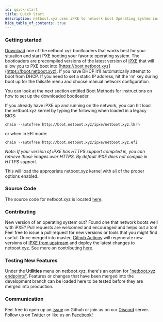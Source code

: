 ```yaml
---
id: quick-start
title: Quick Start
description: netboot.xyz uses iPXE to network boot Operating System installers and utilities from an easy to use menu."
hide_table_of_contents: true
---
```


### Getting started

[Download](https://netboot.xyz/downloads/) one of the netboot.xyz bootloaders that works best for your situation and start PXE booting your favorite operating system.  The bootloaders are precompiled versions of the latest version of [iPXE](https://github.com/ipxe/ipxe) that will allow you to PXE boot into [https://boot.netboot.xyz](https://boot.netboot.xyz).  If you have DHCP it'll automatically attempt to boot from DHCP.  If you need to set a static IP address, hit the 'm' key during boot up for the failsafe menu and choose manual network configuration.

You can look at the next section entitled Boot Methods for instructions on how to set up the downloaded bootloader.

If you already have iPXE up and running on the network, you can hit load the netboot.xyz kernel by typing the following when loaded in a legacy BIOS:

    chain --autofree http://boot.netboot.xyz/ipxe/netboot.xyz.lkrn

or when in EFI mode:
    
    chain --autofree http://boot.netboot.xyz/ipxe/netboot.xyz.efi

*Note: If your version of iPXE has HTTPS support compiled in, you can retrieve those images over HTTPS.  By default iPXE does not compile in HTTPS support.*

This will load the appropriate netboot.xyz kernel with all of the proper options enabled.

### Source Code

The source code for netboot.xyz is located [here](https://github.com/netbootxyz/netboot.xyz).

### Contributing

New version of an operating system out?  Found one that network boots well with iPXE?  Pull requests are welcomed and encouraged and helps out a ton!  Feel free to issue a pull request for new versions or tools that you might find useful.  Once merged into master, [Github Actions](https://github.com/netbootxyz/netboot.xyz/actions) will regenerate new versions of [iPXE from upstream](https://github.com/ipxe/ipxe) and deploy the latest changes to netboot.xyz.  See more on contributing [here](https://netboot.xyz/docs/contributing).

### Testing New Features

Under the **Utilities** menu on netboot.xyz, there's an option for ["netboot.xyz endpoints"](https://github.com/netbootxyz/netboot.xyz/blob/development/roles/netbootxyz/templates/menu/nbxyz.ipxe.j2).  Features or changes that have been merged into the development branch can be loaded here to be tested before they are merged into production.

### Communication

Feel free to open up an [issue](https://github.com/netbootxyz/netboot.xyz/issues/new/choose) on Github or join us on our [Discord](https://discord.gg/An6PA2a) server.  Follow us on [Twitter](https://twitter.com/netbootxyz) or like us on [Facebook](https://www.facebook.com/netboot.xyz)!
